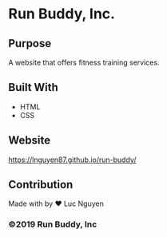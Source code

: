 # Run Buddy, Inc.

## Purpose
A website that offers fitness training services.

## Built With
* HTML
* CSS

## Website
https://lnguyen87.github.io/run-buddy/

## Contribution
Made with by ❤️ Luc Nguyen

### ©️2019 Run Buddy, Inc 

